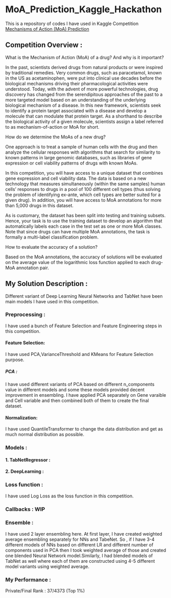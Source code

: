 # MoA_Prediction_Kaggle_Hackathon
This is a repository of codes I have used in Kaggle Competition [Mechanisms of Action (MoA) Prediction](https://www.kaggle.com/c/lish-moa)

## Competition Overview :
What is the Mechanism of Action (MoA) of a drug? And why is it important?

In the past, scientists derived drugs from natural products or were inspired by traditional remedies. Very common drugs, such as paracetamol, known in the US as acetaminophen, were put into clinical use decades before the biological mechanisms driving their pharmacological activities were understood. Today, with the advent of more powerful technologies, drug discovery has changed from the serendipitous approaches of the past to a more targeted model based on an understanding of the underlying biological mechanism of a disease. In this new framework, scientists seek to identify a protein target associated with a disease and develop a molecule that can modulate that protein target. As a shorthand to describe the biological activity of a given molecule, scientists assign a label referred to as mechanism-of-action or MoA for short.

How do we determine the MoAs of a new drug?

One approach is to treat a sample of human cells with the drug and then analyze the cellular responses with algorithms that search for similarity to known patterns in large genomic databases, such as libraries of gene expression or cell viability patterns of drugs with known MoAs.

In this competition, you will have access to a unique dataset that combines gene expression and cell viability data. The data is based on a new technology that measures simultaneously (within the same samples) human cells’ responses to drugs in a pool of 100 different cell types (thus solving the problem of identifying ex-ante, which cell types are better suited for a given drug). In addition, you will have access to MoA annotations for more than 5,000 drugs in this dataset.

As is customary, the dataset has been split into testing and training subsets. Hence, your task is to use the training dataset to develop an algorithm that automatically labels each case in the test set as one or more MoA classes. Note that since drugs can have multiple MoA annotations, the task is formally a multi-label classification problem.

How to evaluate the accuracy of a solution?

Based on the MoA annotations, the accuracy of solutions will be evaluated on the average value of the logarithmic loss function applied to each drug-MoA annotation pair.

## My Solution Description :
Different variant of Deep Learning Neural Networks and TabNet have been main models I have used in this competition.

### Preprocessing : 
I have used a bunch of Feature Selection and Feature Engineering steps in this competition.
#### Feature Selection:
I have used PCA,VarianceThreshold and KMeans for Feature Selection purpose.
##### PCA : 
I have used different variants of PCA based on different n_components value in different models and some these models provided decent improvement in ensembling.
I have applied PCA separately on Gene varaible and Cell variable and then combined both of them to create the final dataset.
#### Normalization:
I have used QuantileTransformer to change the data distribution and get as much normal distribution as possible.

### Models :
#### 1. TabNetRegressor :
#### 2. DeepLearning :

### Loss function : 
I have used Log Loss as the loss function in this competition.

### Callbacks : WIP 

### Ensemble : 
I have used 2 layer ensembling here. At first layer, I have created weighted average ensembling separately for NNs and TabeNet.
So , if I have 3-4 different models of NNs based on different LR and different number of components used in PCA then I took weighted average of those and created one blended Neural Network model.Similarly, I had blended models of TabNet as well where each of them are constructed using 4-5 different model variants using weighted average.

### My Performance : 
  Private/Final Rank : 37/4373 (Top 1%)
